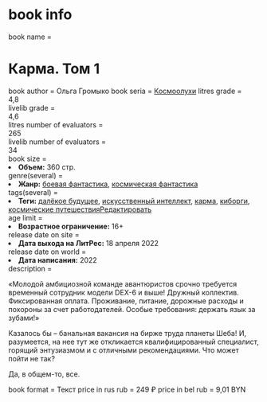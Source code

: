 # book info
book name = <h1 itemprop="name">Карма. Том 1</h1>
book author = <span itemprop="name">Ольга Громыко</span>
book seria = <a class="biblio_book_sequences__link" href="/serii-knig/kosmooluhi/">Космоолухи</a>
litres grade = <div class="rating-number bottomline-rating" aria-hidden="true">4,8</div>
livelib grade = <div class="rating-number bottomline-rating" aria-hidden="true">4,6</div>
litres number of evaluators = <div class="votes-count bottomline-rating-count" aria-hidden="true">265</div>
livelib number of evaluators = <div class="votes-count bottomline-rating-count" aria-hidden="true">34</div>
book size = <li class="volume"><strong>Объем:</strong> 360 стр.</li>
genre(several) = <li><strong>Жанр:</strong> <a href="/knigi-boeviki/boevaya-fantastika/" class="biblio_info__link"><span class="uppercase">б</span>оевая фантастика</a>, <a href="/knigi-fantastika/kosmicheskaya/" class="biblio_info__link"><span class="uppercase">к</span>осмическая фантастика</a></li>
tags(several) = <li class="tags_list"><strong>Теги:</strong> <a href="/tags/dalekoe-buduschee/" class="biblio_info__link"><span class="uppercase">д</span>алёкое будущее</a>, <a href="/tags/iskusstvennyy-intellekt/" class="biblio_info__link"><span class="uppercase">и</span>скусственный интеллект</a>, <a href="/tags/karma/" class="biblio_info__link"><span class="uppercase">к</span>арма</a>, <a href="/tags/kiborgi/" class="biblio_info__link"><span class="uppercase">к</span>иборги</a>, <a href="/tags/kosmicheskie-puteshestviya/" class="biblio_info__link"><span class="uppercase">к</span>осмические путешествия</a><a href="#" class="multi-factor__link">Редактировать</a></li>
age limit = <li><strong>Возрастное ограничение:</strong> 16+ </li>
release date on site = <li><strong>Дата выхода на ЛитРес:</strong> 18 апреля 2022</li>
release date on world = <li><strong>Дата написания:</strong> 2022</li>
description = <div itemprop="description" class="biblio_book_descr_publishers" data-gtm-vis-recent-on-screen-12305570_159="1196" data-gtm-vis-first-on-screen-12305570_159="1196" data-gtm-vis-total-visible-time-12305570_159="2000" data-gtm-vis-has-fired-12305570_159="1"><p>«Молодой амбициозной команде авантюристов срочно требуется временный сотрудник модели DEX-6 и выше! Дружный коллектив. Фиксированная оплата. Проживание, питание, дорожные расходы и похороны за счет работодателей. Особые требования: держать язык за зубами!»</p><p>Казалось бы – банальная вакансия на бирже труда планеты Шеба! И, разумеется, на нее тут же откликается квалифицированный специалист, горящий энтузиазмом и с отличными рекомендациями. Что может пойти не так?</p><p>Да, в общем-то, все.</p></div>
book format = <span class="label label-text">Текст</span>
price in rus rub = <span class="simple-price">249&nbsp;<span class="currency litres_ruble">₽</span></span>
price in bel rub = <span class="simple-price">9,01&nbsp;<span class="currency">BYN</span></span>
